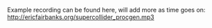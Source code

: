 Example recording can be found here, will add more as time goes on: http://ericfairbanks.org/supercollider_procgen.mp3
